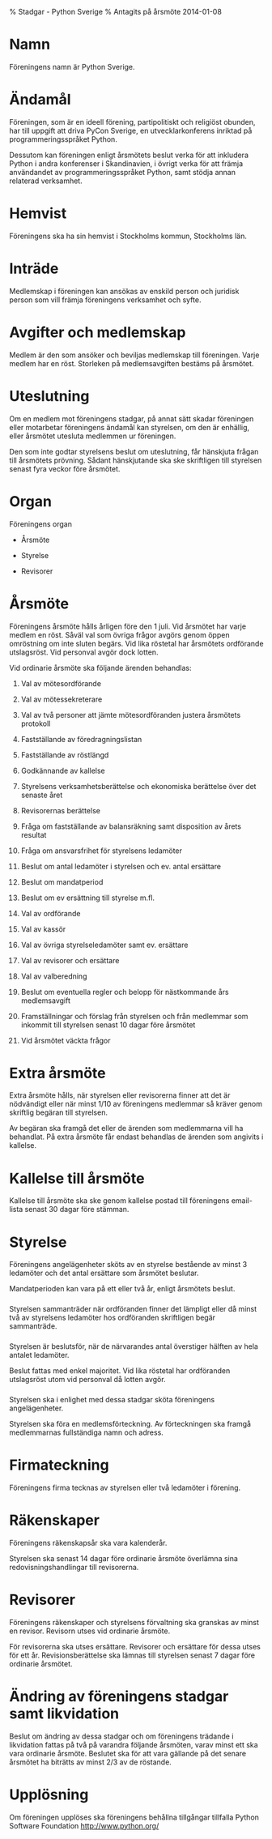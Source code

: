 % Stadgar - Python Sverige
% Antagits på årsmöte 2014-01-08

Namn
====

Föreningens namn är Python Sverige.

Ändamål
=======

Föreningen, som är en ideell förening, partipolitiskt och religiöst
obunden, har till uppgift att driva PyCon Sverige, en utvecklarkonferens
inriktad på programmeringsspråket Python.

Dessutom kan föreningen enligt årsmötets beslut verka för att inkludera
Python i andra konferenser i Skandinavien, i övrigt verka för att främja
användandet av programmeringsspråket Python, samt stödja annan relaterad
verksamhet.

Hemvist
=======

Föreningens ska ha sin hemvist i Stockholms kommun, Stockholms län.

Inträde
=======

Medlemskap i föreningen kan ansökas av enskild person och juridisk person som
vill främja föreningens verksamhet och syfte.

Avgifter och medlemskap
=======================

Medlem är den som ansöker och beviljas medlemskap till föreningen. Varje
medlem har en röst. Storleken på medlemsavgiften bestäms på årsmötet.

Uteslutning
===========

Om en medlem mot föreningens stadgar, på annat sätt skadar föreningen eller
motarbetar föreningens ändamål kan styrelsen, om den är enhällig, eller årsmötet
utesluta medlemmen ur föreningen.

Den som inte godtar styrelsens beslut om uteslutning, får hänskjuta
frågan till årsmötets prövning. Sådant hänskjutande ska ske skriftligen till
styrelsen senast fyra veckor före årsmötet.

Organ
=====

Föreningens organ

-   Årsmöte

-   Styrelse

-   Revisorer

Årsmöte
=======

Föreningens årsmöte hålls årligen före den 1 juli. Vid årsmötet har
varje medlem en röst. Såväl val som övriga frågor avgörs genom öppen
omröstning om inte sluten begärs. Vid lika röstetal har årsmötets ordförande
utslagsröst. Vid personval avgör dock lotten.

Vid ordinarie årsmöte ska följande ärenden behandlas:

1.  Val av mötesordförande

2.  Val av mötessekreterare

3.  Val av två personer att jämte mötesordföranden justera årsmötets
    protokoll

4.  Fastställande av föredragningslistan

5.  Fastställande av röstlängd

6.  Godkännande av kallelse

7.  Styrelsens verksamhetsberättelse och ekonomiska berättelse över det
    senaste året

8.  Revisorernas berättelse

9.  Fråga om fastställande av balansräkning samt disposition av årets
    resultat

10. Fråga om ansvarsfrihet för styrelsens ledamöter

11. Beslut om antal ledamöter i styrelsen och ev. antal ersättare

12. Beslut om mandatperiod

13. Beslut om ev ersättning till styrelse m.fl.

14. Val av ordförande

15. Val av kassör

16. Val av övriga styrelseledamöter samt ev. ersättare

17. Val av revisorer och ersättare

18. Val av valberedning

19. Beslut om eventuella regler och belopp för nästkommande års
    medlemsavgift

20. Framställningar och förslag från styrelsen och från medlemmar som
    inkommit till styrelsen senast 10 dagar före årsmötet

21. Vid årsmötet väckta frågor

Extra årsmöte
=============

Extra årsmöte hålls, när styrelsen eller revisorerna finner att det är
nödvändigt eller när minst 1/10 av föreningens medlemmar så kräver genom
skriftlig begäran till styrelsen.

Av begäran ska framgå det eller de ärenden som medlemmarna vill ha
behandlat. På extra årsmöte får endast behandlas de ärenden som angivits
i kallelse.

Kallelse till årsmöte
=====================

Kallelse till årsmöte ska ske genom kallelse postad till föreningens
email-lista senast 30 dagar före stämman.

Styrelse
========

Föreningens angelägenheter sköts av en styrelse bestående av minst 3
ledamöter och det antal ersättare som årsmötet beslutar.

Mandatperioden kan vara på ett eller två år, enligt årsmötets beslut.

###

Styrelsen sammanträder när ordföranden finner det lämpligt eller då
minst två av styrelsens ledamöter hos ordföranden skriftligen begär
sammanträde.

###

Styrelsen är beslutsför, när de närvarandes antal överstiger hälften av
hela antalet ledamöter.

Beslut fattas med enkel majoritet. Vid lika röstetal har ordföranden
utslagsröst utom vid personval då lotten avgör.

###

Styrelsen ska i enlighet med dessa stadgar sköta föreningens
angelägenheter.

Styrelsen ska föra en medlemsförteckning. Av förteckningen ska
framgå medlemmarnas fullständiga namn och adress.

Firmateckning
=============

Föreningens firma tecknas av styrelsen eller två ledamöter i förening.

Räkenskaper
===========

Föreningens räkenskapsår ska vara kalenderår.

Styrelsen ska senast 14 dagar före ordinarie årsmöte överlämna sina
redovisningshandlingar till revisorerna.

Revisorer
=========

Föreningens räkenskaper och styrelsens förvaltning ska granskas av
minst en revisor. Revisorn utses vid ordinarie årsmöte.

För revisorerna ska utses ersättare. Revisorer och ersättare för dessa
utses för ett år. Revisionsberättelse ska lämnas till styrelsen senast
7 dagar före ordinarie årsmötet.

Ändring av föreningens stadgar samt likvidation
===============================================

Beslut om ändring av dessa stadgar och om föreningens trädande i
likvidation fattas på två på varandra följande årsmöten, varav minst ett
ska vara ordinarie årsmöte. Beslutet ska för att vara gällande på
det senare årsmötet ha biträtts av minst 2/3 av de röstande.

Upplösning
==========

Om föreningen upplöses ska föreningens behållna tillgångar
tillfalla Python Software Foundation http://www.python.org/
